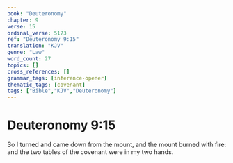```yaml
---
book: "Deuteronomy"
chapter: 9
verse: 15
ordinal_verse: 5173
ref: "Deuteronomy 9:15"
translation: "KJV"
genre: "Law"
word_count: 27
topics: []
cross_references: []
grammar_tags: [inference-opener]
thematic_tags: [covenant]
tags: ["Bible","KJV","Deuteronomy"]
---
```


# Deuteronomy 9:15

So I turned and came down from the mount, and the mount burned with fire: and the two tables of the covenant were in my two hands.
